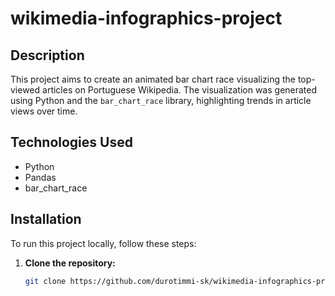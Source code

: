 # wikimedia-infographics-project

## Description
This project aims to create an animated bar chart race visualizing the top-viewed articles on Portuguese Wikipedia. The visualization was generated using Python and the `bar_chart_race` library, highlighting trends in article views over time.

## Technologies Used
- Python
- Pandas
- bar_chart_race

## Installation
To run this project locally, follow these steps:

1. **Clone the repository:**
   ```bash
   git clone https://github.com/durotimmi-sk/wikimedia-infographics-project.git
